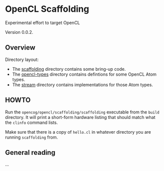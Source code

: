 
OpenCL Scaffolding
==================
Experimental effort to target OpenCL

Version 0.0.2.

Overview
--------
Directory layout:

* The [scaffolding](scaffolding) directory contains some bring-up code.
* The [opencl-types](opencl-types) directory contains defintions for
  some OpenCL Atom types.
* The [stream](stream) directory contains implementations for those
  Atom types.


HOWTO
-----
Run the `opencog/opencl/scaffolding/scaffolding` executable from the
`build` directory. It will print a short-form hardware listing that
should match what the `clinfo` command lists.

Make sure that there is a copy of `hello.cl` in whatever directory
you are running `scaffolding` from.


General reading
---------------
...
